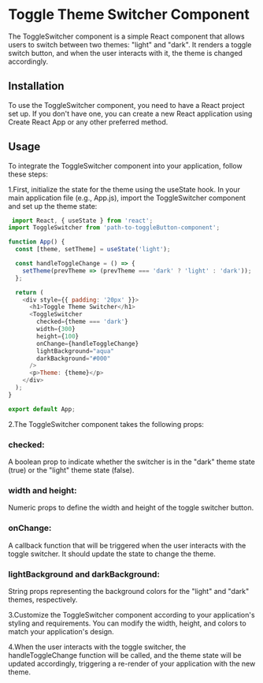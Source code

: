 
# Toggle Theme Switcher Component
The ToggleSwitcher component is a simple React component that allows users to switch between two themes: "light" and "dark". It renders a toggle switch button, and when the user interacts with it, the theme is changed accordingly.

## Installation
To use the ToggleSwitcher component, you need to have a React project set up. If you don't have one, you can create a new React application using Create React App or any other preferred method.



## Usage
To integrate the ToggleSwitcher component into your application, follow these steps:

1.First, initialize the state for the theme using the useState hook. In your main application file (e.g., App.js), import the ToggleSwitcher component and set up the theme state:

```javascript
 import React, { useState } from 'react';
import ToggleSwitcher from 'path-to-toggleButton-component';

function App() {
  const [theme, setTheme] = useState('light');

  const handleToggleChange = () => {
    setTheme(prevTheme => (prevTheme === 'dark' ? 'light' : 'dark'));
  };

  return (
    <div style={{ padding: '20px' }}>
      <h1>Toggle Theme Switcher</h1>
      <ToggleSwitcher
        checked={theme === 'dark'}
        width={300}
        height={100}
        onChange={handleToggleChange}
        lightBackground="aqua"
        darkBackground="#000"
      />
      <p>Theme: {theme}</p>
    </div>
  );
}

export default App;

```
2.The ToggleSwitcher component takes the following props:

### checked: 
A boolean prop to indicate whether the switcher is in the "dark" theme state (true) or the "light" theme state (false).

### width and height: 
Numeric props to define the width and height of the toggle switcher button.

### onChange:
A callback function that will be triggered when the user interacts with the toggle switcher. It should update the state to change the theme.

### lightBackground and darkBackground:
String props representing the background colors for the "light" and "dark" themes, respectively.

3.Customize the ToggleSwitcher component according to your application's styling and requirements. You can modify the width, height, and colors to match your application's design.

4.When the user interacts with the toggle switcher, the handleToggleChange function will be called, and the theme state will be updated accordingly, triggering a re-render of your application with the new theme.
